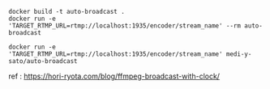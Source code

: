 

```
docker build -t auto-broadcast .
docker run -e 'TARGET_RTMP_URL=rtmp://localhost:1935/encoder/stream_name' --rm auto-broadcast
```

```
docker run -e 'TARGET_RTMP_URL=rtmp://localhost:1935/encoder/stream_name' medi-y-sato/auto-broadcast
```



ref : https://hori-ryota.com/blog/ffmpeg-broadcast-with-clock/
